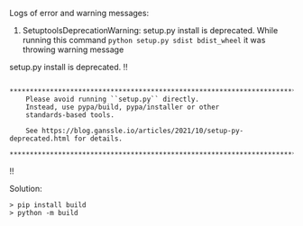 Logs of error and warning messages:


1. SetuptoolsDeprecationWarning: setup.py install is deprecated.
While running this command `python setup.py sdist bdist_wheel` it was throwing warning message


setup.py install is deprecated.
!!

        ********************************************************************************
        Please avoid running ``setup.py`` directly.
        Instead, use pypa/build, pypa/installer or other
        standards-based tools.

        See https://blog.ganssle.io/articles/2021/10/setup-py-deprecated.html for details.
        ********************************************************************************

!!

Solution:
```
> pip install build
> python -m build
```
